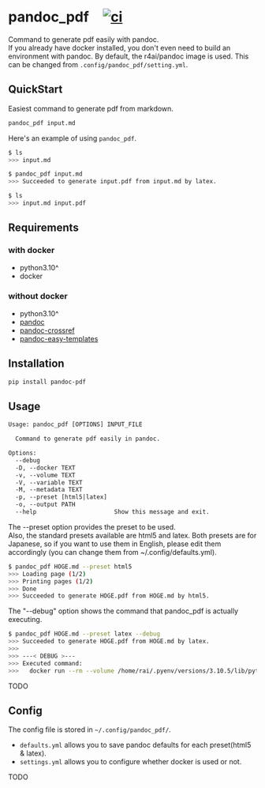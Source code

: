 # pandoc_pdf　[![ci](https://github.com/e9716/pandoc_pdf/actions/workflows/pandoc-build.yml/badge.svg?branch=main)](https://github.com/e9716/pandoc_pdf/actions/workflows/pandoc-build.yml)
Command to generate pdf easily with pandoc.  
If you already have docker installed, you don't even need to build an environment with pandoc. By default, the r4ai/pandoc image is used. This can be changed from `.config/pandoc_pdf/setting.yml`.

## QuickStart
Easiest command to generate pdf from markdown.

```bash
pandoc_pdf input.md
```

Here's an example of using `pandoc_pdf`.

```bash
$ ls
>>> input.md

$ pandoc_pdf input.md
>>> Succeeded to generate input.pdf from input.md by latex.

$ ls
>>> input.md input.pdf
```

## Requirements
### with docker
- python3.10^
- docker

### without docker
- python3.10^
- [pandoc](https://github.com/jgm/pandoc)
- [pandoc-crossref](https://github.com/lierdakil/pandoc-crossref)
- [pandoc-easy-templates](https://github.com/ryangrose/easy-pandoc-templates)

## Installation
```bash
pip install pandoc-pdf
```

## Usage
```txt
Usage: pandoc_pdf [OPTIONS] INPUT_FILE

  Command to generate pdf easily in pandoc.

Options:
  --debug
  -D, --docker TEXT
  -v, --volume TEXT
  -V, --variable TEXT
  -M, --metadata TEXT
  -p, --preset [html5|latex]
  -o, --output PATH
  --help                      Show this message and exit.
```

The --preset option provides the preset to be used.  
Also, the standard presets available are html5 and latex. Both presets are for Japanese, so if you want to use them in English, please edit them accordingly (you can change them from ~/.config/defaults.yml).
```bash
$ pandoc_pdf HOGE.md --preset html5
>>> Loading page (1/2)
>>> Printing pages (1/2)
>>> Done
>>> Succeeded to generate HOGE.pdf from HOGE.md by html5.
```


The "--debug" option shows the command that pandoc_pdf is actually executing.
```bash
$ pandoc_pdf HOGE.md --preset latex --debug
>>> Succeeded to generate HOGE.pdf from HOGE.md by latex.
>>>
>>> ---< DEBUG >---
>>> Executed command:
>>>   docker run --rm --volume /home/rai/.pyenv/versions/3.10.5/lib/python3.10/site-packages/pandoc_pdf_utils/cache:/cache --entrypoint /bin/bash --volume $(pwd):/build  r4ai/pandoc -c "pandoc HOGE.md -t latex -o HOGE.pdf -d /cache/defaults_latex.yml"
```

TODO

## Config
The config file is stored in `~/.config/pandoc_pdf/`. 

- `defaults.yml` allows you to save pandoc defaults for each preset(html5 & latex). 
- `settings.yml` allows you to configure whether docker is used or not.

TODO
